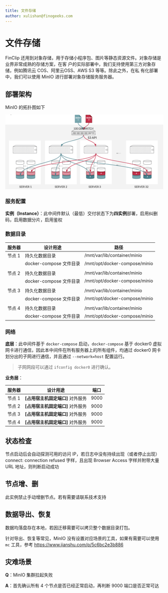 ```yaml
---
title: 文件存储
author: xulishan@finogeeks.com
---
```


# 文件存储

FinClip 还用到对象存储，用于存储小程序包、图片等静态资源文件。对象存储是业界非常成熟的存储方案，在客 户的实际部署中，我们支持使用第三方对象存储，例如腾讯云 COS、阿里云OSS、AWS S3 等等。除此之外，在私 有化部署中，我们可以使用 MinIO 进行部署对象存储服务服务器。



## 部署架构

MinIO 的拓扑图如下

![minio](/img/minio.png)

### 服务配置

**实例（Instance）**：此中间件默认（最低）交付状态下为**四实例**部署，启用纠删码，启用数据分片，启用鉴权

### 数据目录

| 服务器 | 设计用途                | 路径                          |
| ------ | ----------------------- | ----------------------------- |
| 节点 1 | 持久化数据目录          | /mnt/var/lib/container/minio  |
|        | docker-compose 文件目录 | /mnt/opt/docker-compose/minio |
|        |                         |                               |
| 节点 2 | 持久化数据目录          | /mnt/var/lib/container/minio  |
|        | docker-compose 文件目录 | /mnt/opt/docker-compose/minio |
|        |                         |                               |
| 节点 3 | 持久化数据目录          | /mnt/var/lib/container/minio  |
|        | docker-compose 文件目录 | /mnt/opt/docker-compose/minio |
|        |                         |                               |
| 节点 4 | 持久化数据目录          | /mnt/var/lib/container/minio  |
|        | docker-compose 文件目录 | /mnt/opt/docker-compose/minio |

### 网络

**底层**：此中间件基于 `docker-compose` 启动，`docker-compose` 基于 docker0 虚拟网卡进行通信，因此本中间件在所有服务器上的所有组件，均通过 docker0 网卡划分出的子网进行通信，并且通过 `--network=host`  配置运行。

> 子网网段可以通过 `ifconfig docker0` 进行确认。

**业务层**：

| 服务器 | 设计用途                          | 端口 |
| ------ | --------------------------------- | ---- |
| 节点 1 | **[占用宿主机固定端口]** 对外服务 | 9000 |
| 节点 2 | **[占用宿主机固定端口]** 对外服务 | 9000 |
| 节点 3 | **[占用宿主机固定端口]** 对外服务 | 9000 |
| 节点 4 | **[占用宿主机固定端口]** 对外服务 | 9000 |



## 状态检查

节点启动后会自动探测可用的访问 IP，若日志中没有持续出现（或者停止出现）connect: connection refused 字样，且出现 Browser Access 字样并附带大量 URL 地址，则判断启动成功



## 节点增、删

此实例禁止手动增删节点。若有需要请联系技术支持



## 数据导出、恢复

数据均落盘存在本地，若因迁移需要可以拷贝整个数据目录打包。

针对导出、恢复等常见，MinIO 没有设置对应场景的工具，如果有需要可以使用 `mc` 工具，参考 https://www.jianshu.com/p/5c6bc2e3b886

## 灾难场景

**Q**：MinIO 集群拉起失败

**A**：首先确认所有 4 个节点是否已经正常启动，再判断 9000 端口是否正常可达

